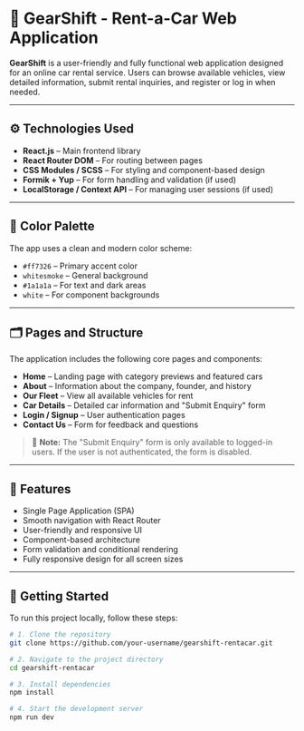 # 🚗 GearShift - Rent-a-Car Web Application

**GearShift** is a user-friendly and fully functional web application designed for an online car rental service. Users can browse available vehicles, view detailed information, submit rental inquiries, and register or log in when needed.

---

## ⚙️ Technologies Used

- **React.js** – Main frontend library  
- **React Router DOM** – For routing between pages  
- **CSS Modules / SCSS** – For styling and component-based design  
- **Formik + Yup** – For form handling and validation (if used)  
- **LocalStorage / Context API** – For managing user sessions (if used)

---

## 🎨 Color Palette

The app uses a clean and modern color scheme:

- `#ff7326` – Primary accent color  
- `whitesmoke` – General background  
- `#1a1a1a` – For text and dark areas  
- `white` – For component backgrounds

---

## 🗂️ Pages and Structure

The application includes the following core pages and components:

- **Home** – Landing page with category previews and featured cars  
- **About** – Information about the company, founder, and history  
- **Our Fleet** – View all available vehicles for rent  
- **Car Details** – Detailed car information and "Submit Enquiry" form  
- **Login / Signup** – User authentication pages  
- **Contact Us** – Form for feedback and questions  

> 🔐 **Note:** The "Submit Enquiry" form is only available to logged-in users. If the user is not authenticated, the form is disabled.

---

## 📌 Features

- Single Page Application (SPA)  
- Smooth navigation with React Router  
- User-friendly and responsive UI  
- Component-based architecture  
- Form validation and conditional rendering  
- Fully responsive design for all screen sizes

---

## 🚀 Getting Started

To run this project locally, follow these steps:

```bash
# 1. Clone the repository
git clone https://github.com/your-username/gearshift-rentacar.git

# 2. Navigate to the project directory
cd gearshift-rentacar

# 3. Install dependencies
npm install

# 4. Start the development server
npm run dev
